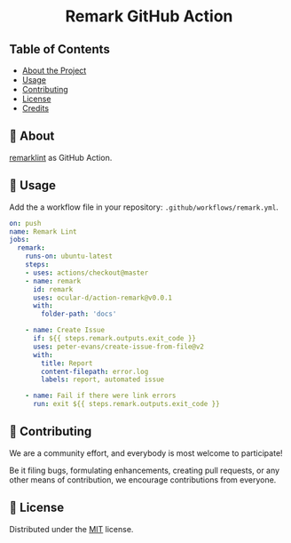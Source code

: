 <div align="center">

# Remark GitHub Action

</div>

## Table of Contents

- [About the Project](#📄-about)
- [Usage](#🚀-usage)
- [Contributing](#🤝-contributing)
- [License](#📝-license)
- [Credits](#🙏-credits)

## 📄 About

[remarklint](https://github.com/remarkjs/remark-lint "Link to remarklint on GitHub") as GitHub Action.

## 🚀 Usage

Add the a workflow file in your repository: `.github/workflows/remark.yml`.

```yml
on: push
name: Remark Lint
jobs:
  remark:
    runs-on: ubuntu-latest
    steps:
    - uses: actions/checkout@master
    - name: remark
      id: remark
      uses: ocular-d/action-remark@v0.0.1
      with:
        folder-path: 'docs'

    - name: Create Issue
      if: ${{ steps.remark.outputs.exit_code }}
      uses: peter-evans/create-issue-from-file@v2
      with:
        title: Report
        content-filepath: error.log
        labels: report, automated issue

    - name: Fail if there were link errors
      run: exit ${{ steps.remark.outputs.exit_code }}
```

## 🤝 Contributing

We are a community effort, and everybody is most welcome to participate!

Be it filing bugs, formulating enhancements, creating pull requests, or any other means of contribution, we encourage contributions from everyone.

## 📝 License

Distributed under the [MIT](https://choosealicense.com/licenses/mit/ "Link to license") license.
